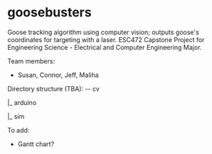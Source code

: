 # goosebusters
Goose tracking algorithm using computer vision; outputs goose's coordinates for targeting with a laser. 
ESC472 Capstone Project for Engineering Science - Electrical and Computer Engineering Major. 

Team members:
- Susan, Connor, Jeff, Maliha

Directory structure (TBA):
-- cv

|_ arduino

|_ sim


To add:
- Gantt chart?
